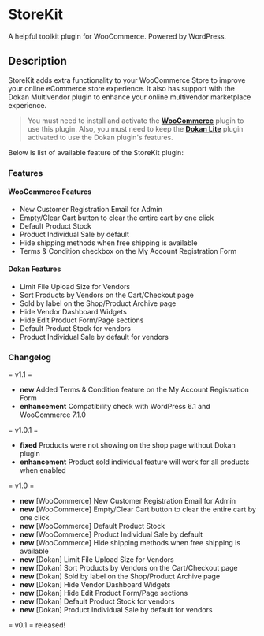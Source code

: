 # StoreKit
A helpful toolkit plugin for WooCommerce. Powered by WordPress.

## Description

StoreKit adds extra functionality to your WooCommerce Store to improve your online eCommerce store experience. It also has support with the Dokan Multivendor plugin to enhance your online multivendor marketplace experience. 

> You must need to install and activate the [**WooCommerce**](https://wordpress.org/plugins/woocommerce/) plugin to use this plugin. Also, you must need to keep the [**Dokan Lite**](https://wordpress.org/plugins/dokan-lite/) plugin activated to use the Dokan plugin's features.

Below is list of available feature of the StoreKit plugin:

### Features ###

#### WooCommerce Features 
- New Customer Registration Email for Admin
- Empty/Clear Cart button to clear the entire cart by one click
- Default Product Stock
- Product Individual Sale by default
- Hide shipping methods when free shipping is available
- Terms & Condition checkbox on the My Account Registration Form

#### Dokan Features
- Limit File Upload Size for Vendors
- Sort Products by Vendors on the Cart/Checkout page
- Sold by label on the Shop/Product Archive page
- Hide Vendor Dashboard Widgets
- Hide Edit Product Form/Page sections
- Default Product Stock for vendors
- Product Individual Sale by default for vendors

### Changelog

= v1.1 =
- **new** Added Terms & Condition feature on the My Account Registration Form
- **enhancement** Compatibility check with WordPress 6.1 and WooCommerce 7.1.0

= v1.0.1 =
- **fixed** Products were not showing on the shop page without Dokan plugin
- **enhancement** Product sold individual feature will work for all products when enabled

= v1.0 =
- **new** [WooCommerce] New Customer Registration Email for Admin
- **new** [WooCommerce] Empty/Clear Cart button to clear the entire cart by one click
- **new** [WooCommerce] Default Product Stock
- **new** [WooCommerce] Product Individual Sale by default
- **new** [WooCommerce] Hide shipping methods when free shipping is available
- **new** [Dokan] Limit File Upload Size for Vendors
- **new** [Dokan] Sort Products by Vendors on the Cart/Checkout page
- **new** [Dokan] Sold by label on the Shop/Product Archive page
- **new** [Dokan] Hide Vendor Dashboard Widgets
- **new** [Dokan] Hide Edit Product Form/Page sections
- **new** [Dokan] Default Product Stock for vendors
- **new** [Dokan] Product Individual Sale by default for vendors

= v0.1 =
released!